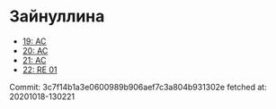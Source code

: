 # Зайнуллина
- [19: AC](19.md)
- [20: AC](20.md)
- [21: AC](21.md)
- [22: RE 01](22.md)

Commit: 3c7f14b1a3e0600989b906aef7c3a804b931302e
 fetched at: 20201018-130221
